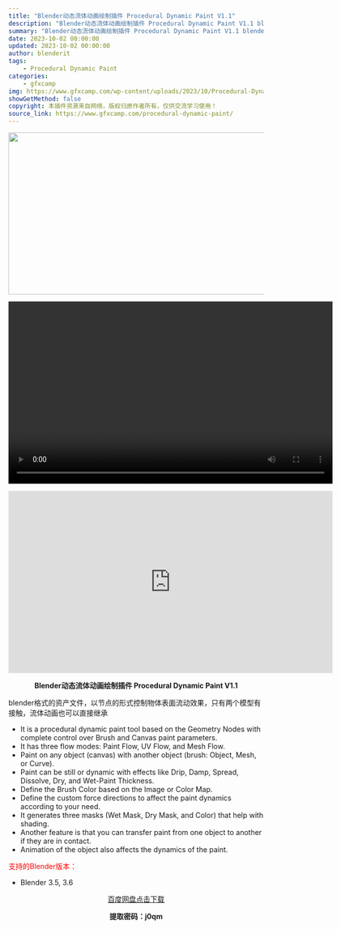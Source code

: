 ```yaml
---
title: "Blender动态流体动画绘制插件 Procedural Dynamic Paint V1.1"
description: "Blender动态流体动画绘制插件 Procedural Dynamic Paint V1.1 blender格式的资产文件，以节点的形式控制物体表面流动效果，只有两个模型有接触，流体动画也可以直接继..."
summary: "Blender动态流体动画绘制插件 Procedural Dynamic Paint V1.1 blender格式的资产文件，以节点的形式控制物体表面流动效果，只有两个模型有接触，流体动画也可以直接继..."
date: 2023-10-02 00:00:00
updated: 2023-10-02 00:00:00
author: blenderit
tags: 
    - Procedural Dynamic Paint
categories:
    - gfxcamp
img: https://www.gfxcamp.com/wp-content/uploads/2023/10/Procedural-Dynamic-Paint.jpg
showGetMethod: false
copyright: 本插件资源来自网络，版权归原作者所有，仅供交流学习使用！
source_link: https://www.gfxcamp.com/procedural-dynamic-paint/
---
```

<div><p><img decoding="async" class="aligncenter size-full wp-image-115305" src="https://www.gfxcamp.com/wp-content/uploads/2023/10/Procedural-Dynamic-Paint.jpg" data-src="https://www.gfxcamp.com/wp-content/uploads/2023/10/Procedural-Dynamic-Paint.jpg" alt="" width="640" height="320"><br>
</p><center><div style="width: 640px;" class="wp-video"><!--[if lt IE 9]><script>document.createElement('video');</script><![endif]-->
<video class="wp-video-shortcode" id="video-115351-1" width="640" height="360" preload="true" controls="controls"><source type="video/mp4" src="http://cloud.video.taobao.com/play/u/null/p/1/e/6/t/1/430397834191.mp4?_=1"></source><a href="http://cloud.video.taobao.com/play/u/null/p/1/e/6/t/1/430397834191.mp4">http://cloud.video.taobao.com/play/u/null/p/1/e/6/t/1/430397834191.mp4</a></video></div></center><p style="text-align: center;"><iframe loading="lazy" src="https://player.youku.com/embed/XNjA3MDgzNDAwOA==" width="640" height="360" frameborder="0" allowfullscreen="allowfullscreen" data-mce-fragment="1"></iframe></p><p style="text-align: center;"><strong>Blender动态流体动画绘制插件 Procedural Dynamic Paint V1.1</strong></p><p>blender格式的资产文件，以节点的形式控制物体表面流动效果，只有两个模型有接触，流体动画也可以直接继承</p><ul>
<li>It is a procedural dynamic paint tool based on the Geometry Nodes with complete control over Brush and Canvas paint parameters.</li>
<li>It has three flow modes: Paint Flow, UV Flow, and Mesh Flow.</li>
<li>Paint on any object (canvas) with another object (brush: Object, Mesh, or Curve).</li>
<li>Paint can be still or dynamic with effects like Drip, Damp, Spread, Dissolve, Dry, and Wet-Paint Thickness.</li>
<li>Define the Brush Color based on the Image or Color Map.</li>
<li>Define the custom force directions to affect the paint dynamics according to your need.</li>
<li>It generates three masks (Wet Mask, Dry Mask, and Color) that help with shading.</li>
<li>Another feature is that you can transfer paint from one object to another if they are in contact.</li>
<li>Animation of the object also affects the dynamics of the paint.</li>
</ul><p style="text-align: left;"><span style="color: #ff0000;">支持的Blender版本：</span></p><ul>
<li style="text-align: left;">Blender 3.5, 3.6</li>
</ul><p style="text-align: center;"><a class="maxbutton-3 maxbutton maxbutton-baidu" target="_blank" rel="noopener" href="https://pan.baidu.com/s/153IOzQ8GvrlXm8FDUW4Mhg?pwd=j0qm"><span class="mb-text">百度网盘点击下载</span></a></p><p style="text-align: center;"><strong>提取密码：j0qm</strong></p></div>